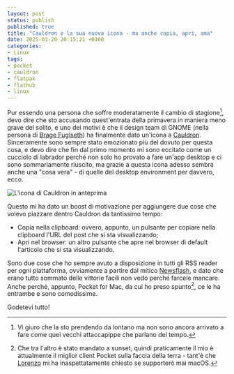 ```yaml
---
layout: post
status: publish
published: true
title: "Cauldron e la sua nuova icona - ma anche copia, apri, ama"
date: 2025-03-20 20:15:21 +0100
categories: 
- Linux
tags: 
- pocket
- cauldron
- flatpak
- flathub
- linux
---
```


Pur essendo una persona che soffre moderatamente il cambio di stagione[^1], devo dire che sto accusando quest'entrata della primavera in maniera meno grave del solito, e uno dei motivi è che il design team di GNOME (nella persona di [Brage Fuglseth](https://bragefuglseth.dev/)) ha finalmente dato un'icona a [Cauldron](https://flathub.org/apps/it.dottorblaster.cauldron). Sinceramente sono sempre stato emozionato più del dovuto per questa cosa, e devo dire che fin dal primo momento mi sono eccitato come un cucciolo di labrador perché non solo ho provato a fare un'app desktop e ci sono sommariamente riuscito, ma grazie a questa icona adesso sembra anche una "cosa vera" - di quelle del desktop environment per davvero, ecco.

![L'icona di Cauldron in anteprima](https://gitlab.gnome.org/-/project/1308/uploads/a1dffc1c71c96538a11a5ae32d682f4a/Preview.png)

Questo mi ha dato un boost di motivazione per aggiungere due cose che volevo piazzare dentro Cauldron da tantissimo tempo:

- Copia nella clipboard: ovvero, appunto, un pulsante per copiare nella clipboard l'URL del post che si sta visualizzando;
- Apri nel browser: un altro pulsante che apre nel browser di default l'articolo che si sta visualizzando.

Sono due cose che ho sempre avuto a disposizione in tutti gli RSS reader per ogni piattaforma, ovviamente a partire dal mitico [Newsflash](https://apps.gnome.org/it/NewsFlash/), e dato che erano tutto sommato delle vittorie facili non vedo perché farcele mancare. Anche perché, appunto, Pocket for Mac, da cui ho preso spunto[^2], ce le ha entrambe e sono comodissime.

Godetevi tutto!

[^1]: Vi giuro che la sto prendendo da lontano ma non sono ancora arrivato a fare come quei vecchi attaccapippe che parlano del tempo.

[^2]: Che tra l'altro è stato mandato a sunset, quindi praticamente il mio è attualmente il miglior client Pocket sulla faccia della terra - tant'è che [Lorenzo](https://blog.setale.me/) mi ha inaspettatamente chiesto se supporterò mai macOS.

